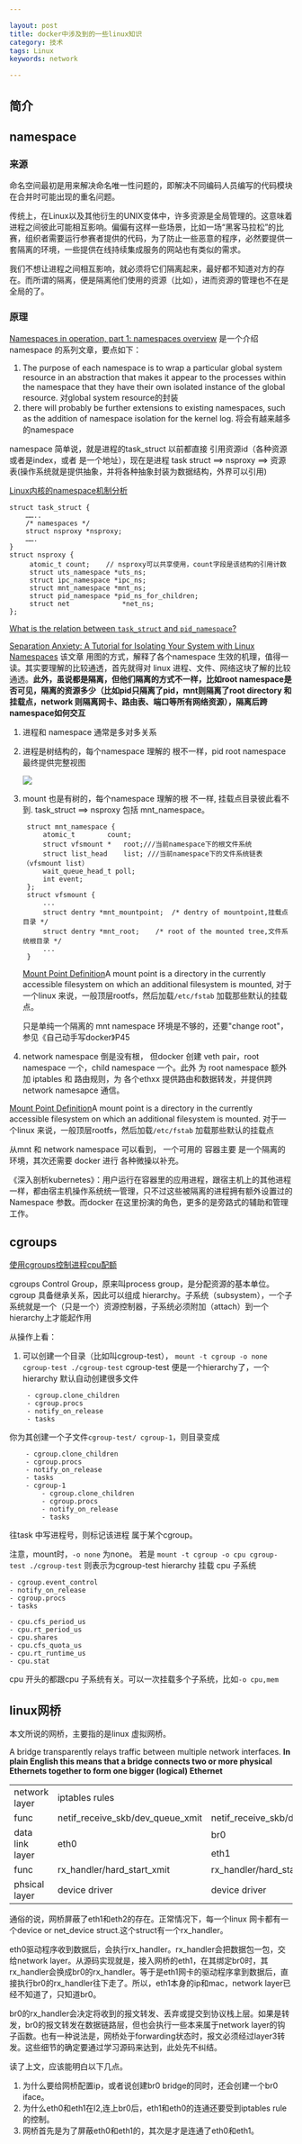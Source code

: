 ```yaml
---

layout: post
title: docker中涉及到的一些linux知识
category: 技术
tags: Linux
keywords: network 

---
```


## 简介

## namespace

### 来源

命名空间最初是用来解决命名唯一性问题的，即解决不同编码人员编写的代码模块在合并时可能出现的重名问题。

传统上，在Linux以及其他衍生的UNIX变体中，许多资源是全局管理的。这意味着进程之间彼此可能相互影响。偏偏有这样一些场景，比如一场“黑客马拉松”的比赛，组织者需要运行参赛者提供的代码，为了防止一些恶意的程序，必然要提供一套隔离的环境，一些提供在线持续集成服务的网站也有类似的需求。

我们不想让进程之间相互影响，就必须将它们隔离起来，最好都不知道对方的存在。而所谓的隔离，便是隔离他们使用的资源（比如），进而资源的管理也不在是全局的了。

### 原理

[Namespaces in operation, part 1: namespaces overview](https://lwn.net/Articles/531114/) 是一个介绍 namespace 的系列文章，要点如下：

1.  The purpose of each namespace is to wrap a particular global system resource in an abstraction that makes it appear to the processes within the namespace that they have their own isolated instance of the global resource. 对global system resource的封装
2. there will probably be further extensions to existing namespaces, such as the addition of namespace isolation for the kernel log. 将会有越来越多的namespace


namespace 简单说，就是进程的task_struct 以前都直接 引用资源id（各种资源或者是index，或者 是一个地址），现在是进程  task struct   ==> nsproxy ==> 资源表(操作系统就是提供抽象，并将各种抽象封装为数据结构，外界可以引用)

[Linux内核的namespace机制分析](https://blog.csdn.net/xinxing__8185/article/details/51868685)

	struct task_struct {	
		……..		
		/* namespaces */		
		struct nsproxy *nsproxy;	
		…….
	}
	struct nsproxy {
         atomic_t count;	// nsproxy可以共享使用，count字段是该结构的引用计数
         struct uts_namespace *uts_ns;
         struct ipc_namespace *ipc_ns;
         struct mnt_namespace *mnt_ns;
         struct pid_namespace *pid_ns_for_children;
         struct net             *net_ns;
	};


[What is the relation between `task_struct` and `pid_namespace`?](https://stackoverflow.com/questions/26779416/what-is-the-relation-between-task-struct-and-pid-namespace)


[Separation Anxiety: A Tutorial for Isolating Your System with Linux Namespaces](https://www.toptal.com/linux/separation-anxiety-isolating-your-system-with-linux-namespaces) 该文章 用图的方式，解释了各个namespace 生效的机理，值得一读。其实要理解的比较通透，首先就得对 linux 进程、文件、网络这块了解的比较通透。**此外，虽说都是隔离，但他们隔离的方式不一样，比如root namespace是否可见，隔离的资源多少（比如pid只隔离了pid，mnt则隔离了root directory 和 挂载点，network 则隔离网卡、路由表、端口等所有网络资源），隔离后跨namespace如何交互**

1. 进程和 namespace 通常是多对多关系
2. 进程是树结构的，每个namespace 理解的 根不一样，pid root namespace  最终提供完整视图

	![](/public/upload/linux/pid_namespace.png)

3. mount 也是有树的，每个namespace 理解的根 不一样, 挂载点目录彼此看不到. task_struct  ==> nsproxy 包括 mnt_namespace。

		struct mnt_namespace {
			atomic_t		count;
			struct vfsmount *	root;///当前namespace下的根文件系统
			struct list_head	list; ///当前namespace下的文件系统链表（vfsmount list）
			wait_queue_head_t poll;
			int event;
		};
		struct vfsmount {
			...
			struct dentry *mnt_mountpoint;	/* dentry of mountpoint,挂载点目录 */
			struct dentry *mnt_root;	/* root of the mounted tree,文件系统根目录 */
			...
		}
		
	[Mount Point Definition](http://www.linfo.org/mount_point.html)A mount point is a directory in the currently accessible filesystem on which an additional filesystem is mounted, 对于一个linux 来说，一般顶层rootfs，然后加载`/etc/fstab` 加载那些默认的挂载点。
	
	只是单纯一个隔离的 mnt namespace 环境是不够的，还要"change root"，参见《自己动手写docker》P45

4. network namespace 倒是没有根， 但docker 创建 veth pair，root namespace 一个，child namespace 一个。此外 为 root namespace 额外加 iptables 和 路由规则，为 各个ethxx 提供路由和数据转发，并提供跨network namesapce 通信。

[Mount Point Definition](http://www.linfo.org/mount_point.html)A mount point is a directory in the currently accessible filesystem on which an additional filesystem is mounted. 对于一个linux 来说，一般顶层rootfs，然后加载`/etc/fstab` 加载那些默认的挂载点

从mnt 和 network namespace 可以看到， 一个可用的 容器主要 是一个隔离的 环境，其次还需要 docker 进行 各种微操以补充。 

《深入剖析kubernetes》：用户运行在容器里的应用进程，跟宿主机上的其他进程一样，都由宿主机操作系统统一管理，只不过这些被隔离的进程拥有额外设置过的Namespace 参数。而docker 在这里扮演的角色，更多的是旁路式的辅助和管理工作。 

## cgroups

[使用cgroups控制进程cpu配额](http://www.pchou.info/linux/2017/06/24/cgroups-cpu-quota.html)

cgroups Control Group，原来叫process group，是分配资源的基本单位。cgroup 具备继承关系，因此可以组成 hierarchy。子系统（subsystem），一个子系统就是一个（只是一个）资源控制器，子系统必须附加（attach）到一个hierarchy上才能起作用

从操作上看：

1. 可以创建一个目录（比如叫cgroup-test）， `mount -t cgroup -o none  cgroup-test ./cgroup-test` cgroup-test 便是一个hierarchy了，一个hierarchy 默认自动创建很多文件

		- cgroup.clone_children
		- cgroup.procs
		- notify_on_release
		- tasks

你为其创建一个子文件`cgroup-test/	cgroup-1`，则目录变成

		- cgroup.clone_children
		- cgroup.procs
		- notify_on_release
		- tasks
		- cgroup-1
			- cgroup.clone_children
			- cgroup.procs
			- notify_on_release
			- tasks

往task 中写进程号，则标记该进程 属于某个cgroup。

注意，mount时，`-o none` 为none。 若是  `mount -t cgroup -o cpu cgroup-test ./cgroup-test` 则表示为cgroup-test  hierarchy 挂载 cpu 子系统

	- cgroup.event_control
	- notify_on_release
	- cgroup.procs
	- tasks
	
	- cpu.cfs_period_us
	- cpu.rt_period_us
	- cpu.shares
	- cpu.cfs_quota_us
	- cpu.rt_runtime_us
	- cpu.stat
	
cpu 开头的都跟cpu 子系统有关。可以一次挂载多个子系统，比如`-o cpu,mem`


## linux网桥

本文所说的网桥，主要指的是linux 虚拟网桥。

A bridge transparently relays traffic between multiple network interfaces. **In plain English this means that a bridge connects two or more physical Ethernets together to form one bigger (logical) Ethernet** 


<table>
	<tr>
		<td>network layer</td>
		<td colspan="3">iptables rules</td>
	</tr>
	<tr>
		<td>func</td>
		<td>netif_receive_skb/dev_queue_xmit</td>
		<td colspan=2>netif_receive_skb/dev_queue_xmit</td>
	</tr>
	<tr>
		<td rowspan="2">data link layer</td>
		<td rowspan="2">eth0</td>
		<td colspan="2">br0</td>
	</tr>
	<tr>
		<td>eth1</td>
		<td>eth2</td>
	</tr>
	<tr>
		<td>func</td>
		<td>rx_handler/hard_start_xmit</td>
		<td>rx_handler/hard_start_xmit</td>
		<td>rx_handler/hard_start_xmit</td>
	</tr>
	<tr>
		<td>phsical layer</td>
		<td>device driver</td>
		<td>device driver</td>
		<td>device driver</td>
	</tr>
</table>

通俗的说，网桥屏蔽了eth1和eth2的存在。正常情况下，每一个linux 网卡都有一个device or net_device struct.这个struct有一个rx_handler。

eth0驱动程序收到数据后，会执行rx_handler。rx_handler会把数据包一包，交给network layer。从源码实现就是，接入网桥的eth1，在其绑定br0时，其rx_handler会换成br0的rx_handler。等于是eth1网卡的驱动程序拿到数据后，直接执行br0的rx_handler往下走了。所以，eth1本身的ip和mac，network layer已经不知道了，只知道br0。

br0的rx_handler会决定将收到的报文转发、丢弃或提交到协议栈上层。如果是转发，br0的报文转发在数据链路层，但也会执行一些本来属于network layer的钩子函数。也有一种说法是，网桥处于forwarding状态时，报文必须经过layer3转发。这些细节的确定要通过学习源码来达到，此处先不纠结。

读了上文，应该能明白以下几点。

1. 为什么要给网桥配置ip，或者说创建br0 bridge的同时，还会创建一个br0 iface。
2. 为什么eth0和eth1在l2,连上br0后，eth1和eth0的连通还要受到iptables rule的控制。
3. 网桥首先是为了屏蔽eth0和eth1的，其次是才是连通了eth0和eth1。